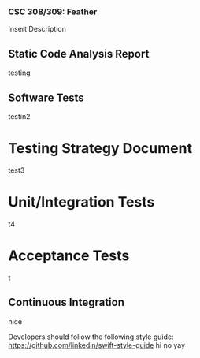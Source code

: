 ### CSC 308/309: Feather
Insert Description

## Static Code Analysis Report
testing
## Software Tests
testin2
# Testing Strategy Document
test3
# Unit/Integration Tests
t4
# Acceptance Tests
t
## Continuous Integration
nice

Developers should follow the following style guide:
https://github.com/linkedin/swift-style-guide
hi
no
yay
